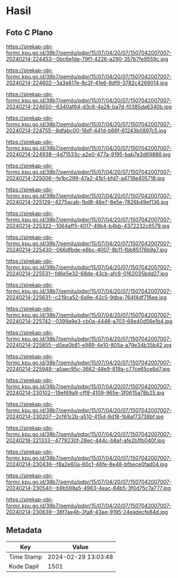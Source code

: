 # Hasil

## Foto C Plano

https://sirekap-obj-formc.kpu.go.id/38b7/pemilu/pdpr/15/07/04/20/07/1507042007007-20240214-224453--0bc6e1de-79f1-4226-a290-357b7fe9559c.jpg

https://sirekap-obj-formc.kpu.go.id/38b7/pemilu/pdpr/15/07/04/20/07/1507042007007-20240214-224602--3a3e817e-8c2f-41e6-8df9-3782c4269014.jpg

https://sirekap-obj-formc.kpu.go.id/38b7/pemilu/pdpr/15/07/04/20/07/1507042007007-20240214-224650--6340af64-d3c6-4a28-ba7d-f0385da6340b.jpg

https://sirekap-obj-formc.kpu.go.id/38b7/pemilu/pdpr/15/07/04/20/07/1507042007007-20240214-224755--8dfabc00-18df-441d-b66f-61243b0897c5.jpg

https://sirekap-obj-formc.kpu.go.id/38b7/pemilu/pdpr/15/07/04/20/07/1507042007007-20240214-224938--4d71533c-a2e0-477a-9195-bab7e3d69886.jpg

https://sirekap-obj-formc.kpu.go.id/38b7/pemilu/pdpr/15/07/04/20/07/1507042007007-20240214-225006--fe1bc299-47a2-41b1-bfd7-a4718e405718.jpg

https://sirekap-obj-formc.kpu.go.id/38b7/pemilu/pdpr/15/07/04/20/07/1507042007007-20240214-225129--4275acab-1bd8-46e7-8e5e-7826b49ef136.jpg

https://sirekap-obj-formc.kpu.go.id/38b7/pemilu/pdpr/15/07/04/20/07/1507042007007-20240214-225322--1064aff5-4017-49b4-b4bb-4372232c6579.jpg

https://sirekap-obj-formc.kpu.go.id/38b7/pemilu/pdpr/15/07/04/20/07/1507042007007-20240214-225430--066dfbde-e6bc-4007-8b11-fbb85176b9a7.jpg

https://sirekap-obj-formc.kpu.go.id/38b7/pemilu/pdpr/15/07/04/20/07/1507042007007-20240214-225531--fd6e5e32-68de-43cb-afc6-0162035bdd27.jpg

https://sirekap-obj-formc.kpu.go.id/38b7/pemilu/pdpr/15/07/04/20/07/1507042007007-20240214-225631--c219ca52-6a9e-42c5-9dba-764f4df716ee.jpg

https://sirekap-obj-formc.kpu.go.id/38b7/pemilu/pdpr/15/07/04/20/07/1507042007007-20240214-225742--0399a9e3-cb0a-4448-a703-68e40d56e1b4.jpg

https://sirekap-obj-formc.kpu.go.id/38b7/pemilu/pdpr/15/07/04/20/07/1507042007007-20240214-225855--d0ea0b81-e989-4e10-805a-a79e34b35b42.jpg

https://sirekap-obj-formc.kpu.go.id/38b7/pemilu/pdpr/15/07/04/20/07/1507042007007-20240214-225948--a5aec95c-3662-48e9-819a-c77ce65ce6d7.jpg

https://sirekap-obj-formc.kpu.go.id/38b7/pemilu/pdpr/15/07/04/20/07/1507042007007-20240214-230102--19ef69a9-cff8-4109-965e-3f0615a78b25.jpg

https://sirekap-obj-formc.kpu.go.id/38b7/pemilu/pdpr/15/07/04/20/07/1507042007007-20240214-230207--2cf61c2b-a510-415d-8d18-1b8af73738bf.jpg

https://sirekap-obj-formc.kpu.go.id/38b7/pemilu/pdpr/15/07/04/20/07/1507042007007-20240218-221333--4779230f-28ec-444c-b6af-afe2b1fb040f.jpg

https://sirekap-obj-formc.kpu.go.id/38b7/pemilu/pdpr/15/07/04/20/07/1507042007007-20240214-230436--f8a2e60a-60c1-46fe-8e48-bfbece0fad04.jpg

https://sirekap-obj-formc.kpu.go.id/38b7/pemilu/pdpr/15/07/04/20/07/1507042007007-20240214-230540--b9b598a5-4963-4eac-84b5-3f0d75c7a777.jpg

https://sirekap-obj-formc.kpu.go.id/38b7/pemilu/pdpr/15/07/04/20/07/1507042007007-20240214-230639--36f7ae4b-3fa8-43ae-9195-24eadecfe84d.jpg


## Metadata

| Key        | Value               |
| ---------- | ------------------- |
| Time Stamp | 2024-02-29 13:03:48 |
| Kode Dapil | 1501                |



